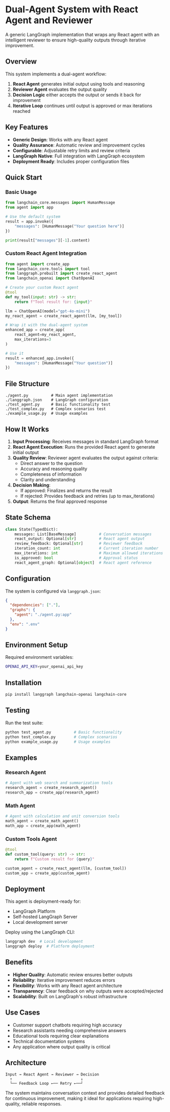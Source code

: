 # Dual-Agent System with React Agent and Reviewer

A generic LangGraph implementation that wraps any React agent with an intelligent reviewer to ensure high-quality outputs through iterative improvement.

## Overview

This system implements a dual-agent workflow:
1. **React Agent** generates initial output using tools and reasoning
2. **Reviewer Agent** evaluates the output quality 
3. **Decision Logic** either accepts the output or sends it back for improvement
4. **Iterative Loop** continues until output is approved or max iterations reached

## Key Features

- **Generic Design**: Works with any React agent
- **Quality Assurance**: Automatic review and improvement cycles
- **Configurable**: Adjustable retry limits and review criteria
- **LangGraph Native**: Full integration with LangGraph ecosystem
- **Deployment Ready**: Includes proper configuration files

## Quick Start

### Basic Usage

```python
from langchain_core.messages import HumanMessage
from agent import app

# Use the default system
result = app.invoke({
    "messages": [HumanMessage("Your question here")]
})

print(result["messages"][-1].content)
```

### Custom React Agent Integration

```python
from agent import create_app
from langchain_core.tools import tool
from langgraph.prebuilt import create_react_agent
from langchain_openai import ChatOpenAI

# Create your custom React agent
@tool
def my_tool(input: str) -> str:
    return f"Tool result for: {input}"

llm = ChatOpenAI(model="gpt-4o-mini")
my_react_agent = create_react_agent(llm, [my_tool])

# Wrap it with the dual-agent system
enhanced_app = create_app(
    react_agent=my_react_agent,
    max_iterations=3
)

# Use it
result = enhanced_app.invoke({
    "messages": [HumanMessage("Your question")]
})
```

## File Structure

```
./agent.py          # Main agent implementation
./langgraph.json    # LangGraph configuration
./test_agent.py     # Basic functionality test
./test_complex.py   # Complex scenarios test
./example_usage.py  # Usage examples
```

## How It Works

1. **Input Processing**: Receives messages in standard LangGraph format
2. **React Agent Execution**: Runs the provided React agent to generate initial output
3. **Quality Review**: Reviewer agent evaluates the output against criteria:
   - Direct answer to the question
   - Accuracy and reasoning quality
   - Completeness of information
   - Clarity and understanding
4. **Decision Making**: 
   - If approved: Finalizes and returns the result
   - If rejected: Provides feedback and retries (up to max_iterations)
5. **Output**: Returns the final approved response

## State Schema

```python
class State(TypedDict):
    messages: List[BaseMessage]          # Conversation messages
    react_output: Optional[str]          # React agent output
    review_feedback: Optional[str]       # Reviewer feedback
    iteration_count: int                 # Current iteration number
    max_iterations: int                  # Maximum allowed iterations
    is_approved: bool                    # Approval status
    react_agent_graph: Optional[object]  # React agent reference
```

## Configuration

The system is configured via `langgraph.json`:

```json
{
  "dependencies": ["."],
  "graphs": {
    "agent": "./agent.py:app"
  },
  "env": ".env"
}
```

## Environment Setup

Required environment variables:
```bash
OPENAI_API_KEY=your_openai_api_key
```

## Installation

```bash
pip install langgraph langchain-openai langchain-core
```

## Testing

Run the test suite:
```bash
python test_agent.py          # Basic functionality
python test_complex.py        # Complex scenarios  
python example_usage.py       # Usage examples
```

## Examples

### Research Agent
```python
# Agent with web search and summarization tools
research_agent = create_research_agent()
research_app = create_app(research_agent)
```

### Math Agent  
```python
# Agent with calculation and unit conversion tools
math_agent = create_math_agent()
math_app = create_app(math_agent)
```

### Custom Tools Agent
```python
@tool
def custom_tool(query: str) -> str:
    return f"Custom result for {query}"

custom_agent = create_react_agent(llm, [custom_tool])
custom_app = create_app(custom_agent)
```

## Deployment

This agent is deployment-ready for:
- LangGraph Platform
- Self-hosted LangGraph Server
- Local development server

Deploy using the LangGraph CLI:
```bash
langgraph dev  # Local development
langgraph deploy  # Platform deployment
```

## Benefits

- **Higher Quality**: Automatic review ensures better outputs
- **Reliability**: Iterative improvement reduces errors
- **Flexibility**: Works with any React agent architecture
- **Transparency**: Clear feedback on why outputs were accepted/rejected
- **Scalability**: Built on LangGraph's robust infrastructure

## Use Cases

- Customer support chatbots requiring high accuracy
- Research assistants needing comprehensive answers
- Educational tools requiring clear explanations
- Technical documentation systems
- Any application where output quality is critical

## Architecture

```
Input → React Agent → Reviewer → Decision
  ↑                              ↓
  └── Feedback Loop ←── Retry ←──┘
```

The system maintains conversation context and provides detailed feedback for continuous improvement, making it ideal for applications requiring high-quality, reliable responses.
